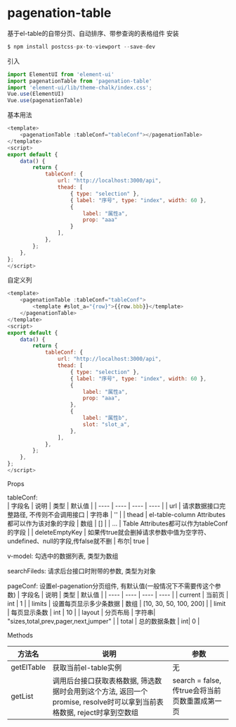 # pagenation-table
基于el-table的自带分页、自动排序、带参查询的表格组件
安装  

```javascript
$ npm install postcss-px-to-viewport --save-dev
```
引入  

```javascript
import ElementUI from 'element-ui'
import pagenationTable from 'pagenation-table'
import 'element-ui/lib/theme-chalk/index.css';
Vue.use(ElementUI)
Vue.use(pagenationTable)
```
基本用法   

```javascript
<template>
    <pagenationTable :tableConf="tableConf"></pagenationTable>
</template>
<script>
export default {
    data() {
        return {
            tableConf: {
                url: "http://localhost:3000/api",
                thead: [
                    { type: "selection" },
                    { label: "序号", type: "index", width: 60 },
                    {
                        label: "属性a",
                        prop: "aaa"
                    }
                ],
            },
        };
    },
};
</script>
```
自定义列  

```javascript
<template>
    <pagenationTable :tableConf="tableConf">
        <template #slot_a="{row}">{{row.bbb}}</template>
    </pagenationTable>
</template>
<script>
export default {
    data() {
        return {
            tableConf: {
                url: "http://localhost:3000/api",
                thead: [
                    { type: "selection" },
                    { label: "序号", type: "index", width: 60 },
                    {
                        label: "属性a",
                        prop: "aaa",
                    },
                    {
                        label: "属性b",
                        slot: "slot_a",
                    },
                ],
            },
        };
    },
};
</script>
```
Props  

tableConf:  
|  字段名   | 说明  |  类型  |  默认值  |
|  ----  | ----  |  ----  | ----  |
| url  | 请求数据接口完整路径, 不传则不会调用接口 |  字符串  |  ''  |
| thead  | el-table-column Attributes都可以作为该对象的字段 | 数组 |  []  |
| ...  | Table Attributes都可以作为tableConf的字段 |
| deleteEmptyKey  | 如果传true就会删掉请求参数中值为空字符、undefined、null的字段,传false就不删 | 布尔| true | 

v-model: 勾选中的数据列表, 类型为数组  

searchFileds: 请求后台接口时附带的参数, 类型为对象  

pageConf: 设置el-pagenation分页组件, 有默认值(一般情况下不需要传这个参数)
|  字段名   | 说明  |  类型  |  默认值  |
|  ----  | ----  |  ----  | ----  |
| current  | 当前页 |  int  |  1  |
| limits  | 设置每页显示多少条数据 | 数组 | [10, 30, 50, 100, 200]  |
| limit  | 每页显示条数 |  int  |  10  |
| layout  | 分页布局 | 字符串| "sizes,total,prev,pager,next,jumper" | 
| total  | 总的数据条数 | int| 0 | 

Methods  

|  方法名   | 说明  |  参数   |
|  ----  | ----  |  ----  |
| getElTable  | 获取当前el-table实例 |  无  |
| getList  | 调用后台接口获取表格数据, 筛选数据时会用到这个方法, 返回一个promise, resolve时可以拿到当前表格数据, reject时拿到空数组 |  search = false, 传true会将当前页数重置成第一页

